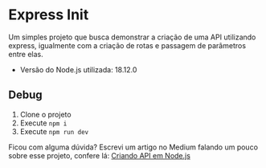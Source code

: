 # Express Init

Um simples projeto que busca demonstrar a criação de uma API utilizando express, igualmente com a criação de rotas e passagem de parâmetros entre elas.

- Versão do Node.js utilizada: 18.12.0

## Debug
1. Clone o projeto
2. Execute `npm i`
3. Execute `npm run dev`

Ficou com alguma dúvida? Escrevi um artigo no Medium falando um pouco sobre esse projeto, confere lá: [Criando API em Node.js]()